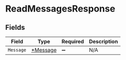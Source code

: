 # ReadMessagesResponse


## Fields

| Field                                      | Type                                       | Required                                   | Description                                |
| ------------------------------------------ | ------------------------------------------ | ------------------------------------------ | ------------------------------------------ |
| `Message`                                  | [*Message](../../models/shared/message.md) | :heavy_minus_sign:                         | N/A                                        |